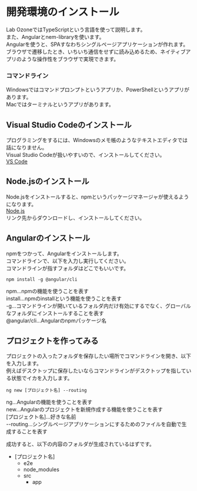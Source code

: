 # 開発環境のインストール  
Lab OzoneではTypeScriptという言語を使って説明します。  
また、Angularとnem-libraryを使います。  
Angularを使うと、SPAすなわちシングルページアプリケーションが作れます。  
ブラウザで遷移したとき、いちいち通信をせずに読み込めるため、ネイティブアプリのような操作性をブラウザで実現できます。  
  
### コマンドライン  
Windowsではコマンドプロンプトというアプリか、PowerShellというアプリがあります。  
Macではターミナルというアプリがあります。  
  
## Visual Studio Codeのインストール
プログラミングをするには、Windowsのメモ帳のようなテキストエディタでは話になりません。  
Visual Studio Codeが扱いやすいので、インストールしてください。  
[VS Code](https://www.microsoft.com/ja-jp/dev/products/code-vs.aspx)
  
## Node.jsのインストール  
Node.jsをインストールすると、npmというパッケージマネージャが使えるようになります。  
[Node.js](https://nodejs.org/ja/)  
リンク先からダウンロードし、インストールしてください。  
  
## Angularのインストール  
npmをつかって、Angularをインストールします。  
コマンドラインで、以下を入力し実行してください。  
コマンドラインが指すフォルダはどこでもいいです。  
```
npm install -g @angular/cli
```
  
npm…npmの機能を使うことを表す  
install…npmのinstallという機能を使うことを表す  
-g…コマンドラインが開いているフォルダ内だけ有効にするでなく、グローバルなフォルダにインストールすることを表す  
@angular/cli…Angularのnpmパッケージ名  
  
## プロジェクトを作ってみる  
プロジェクトの入ったフォルダを保存したい場所でコマンドラインを開き、以下を入力します。  
例えばデスクトップに保存したいならコマンドラインがデスクトップを指している状態でイカを入力します。  
  
```
ng new [プロジェクト名] --routing
```
ng…Angularの機能を使うことを表す  
new…Angularのプロジェクトを新規作成する機能を使うことを表す  
[プロジェクト名]…好きな名前  
--routing…シングルページアプリケーションにするためのファイルを自動で生成することを表す  
  

成功すると、以下の内容のフォルダが生成されているはずです。
- [プロジェクト名]
    - e2e
    - node_modules
    - src
        - app
